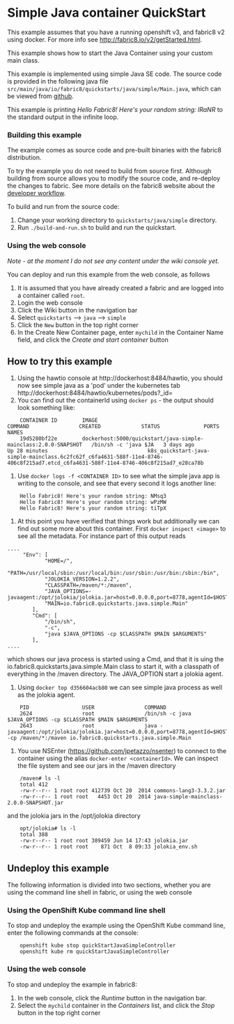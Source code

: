 # Simple Java container QuickStart

This example assumes that you have a running openshift v3, and fabric8 v2 using docker. For more info see http://fabric8.io/v2/getStarted.html.

This example shows how to start the Java Container using your custom main class.

This example is implemented using simple Java SE code. The source code is provided in the following java file `src/main/java/io/fabric8/quickstarts/java/simple/Main.java`, which can be viewed from [github](https://github.com/fabric8io/fabric8/blob/master/quickstarts/java/simple/src/main/java/io/fabric8/quickstarts/java/simple/Main.java).

This example is printing *Hello Fabric8! Here's your random string: lRaNR* to the standard output in the infinite loop.


### Building this example

The example comes as source code and pre-built binaries with the fabric8 distribution. 

To try the example you do not need to build from source first. Although building from source allows you to modify the source code, and re-deploy the changes to fabric. See more details on the fabric8 website about the [developer workflow](http://fabric8.io/gitbook/developer.html).

To build and run from the source code:

1. Change your working directory to `quickstarts/java/simple` directory.
1. Run `./build-and-run.sh` to build and run the quickstart.


### Using the web console

*Note - at the moment I do not see any content under the wiki console yet.*

You can deploy and run this example from the web console, as follows

1. It is assumed that you have already created a fabric and are logged into a container called `root`.
1. Login the web console
1. Click the Wiki button in the navigation bar
1. Select `quickstarts` --> `java` --> `simple`
1. Click the `New` button in the top right corner
1. In the Create New Container page, enter `mychild` in the Container Name field, and click the *Create and start container* button

## How to try this example

1. Using the hawtio console at http://dockerhost:8484/hawtio, you should now see simple java as a 'pod' under the kubernetes tab http://dockerhost:8484/hawtio/kubernetes/pods?_id=
1. You can find out the containerId using `docker ps` - the output should look something like:
```
	CONTAINER ID        IMAGE                                                   COMMAND                CREATED             STATUS              PORTS                    NAMES
	19d5280bf22e        dockerhost:5000/quickstart/java-simple-mainclass:2.0.0-SNAPSHOT   /bin/sh -c 'java $JA   3 days ago          Up 28 minutes                                k8s_quickstart-java-simple-mainclass.6c2fc62f_c6fa4631-588f-11e4-8746-406c8f215ad7.etcd_c6fa4631-588f-11e4-8746-406c8f215ad7_e28ca78b
```
1. Use `docker logs -f <CONTAINER ID>` to see what the simple java app is writing to the console, and
see that every second it logs another line:
```
	Hello Fabric8! Here's your random string: NMsq3
	Hello Fabric8! Here's your random string: wPzMW
	Hello Fabric8! Here's your random string: tiTpX
```
1. At this point you have verified that things work but additionally we can find out some more about this container.
First `docker inspect <image>` to see all the metadata. For instance part of this output reads
```
....
     "Env": [
            "HOME=/",
            "PATH=/usr/local/sbin:/usr/local/bin:/usr/sbin:/usr/bin:/sbin:/bin",
            "JOLOKIA_VERSION=1.2.2",
            "CLASSPATH=/maven/*:/maven",
            "JAVA_OPTIONS=-javaagent:/opt/jolokia/jolokia.jar=host=0.0.0.0,port=8778,agentId=$HOSTNAME",
            "MAIN=io.fabric8.quickstarts.java.simple.Main"
        ],
        "Cmd": [
            "/bin/sh",
            "-c",
            "java $JAVA_OPTIONS -cp $CLASSPATH $MAIN $ARGUMENTS"
        ],
....
```
which shows our java process is started using a Cmd, and that it is uing the io.fabric8.quickstarts.java.simple.Main class to start it, with a classpath of everything in the /maven directory. The JAVA_OPTION start a jolokia agent.

1. Using `docker top d356604acb80` we can see simple java process as well as the jolokia agent.
```
	PID                 USER                COMMAND
	2624                root                /bin/sh -c java $JAVA_OPTIONS -cp $CLASSPATH $MAIN $ARGUMENTS
	2643                root                java -javaagent:/opt/jolokia/jolokia.jar=host=0.0.0.0,port=8778,agentId=$HOSTNAME -cp /maven/*:/maven io.fabric8.quickstarts.java.simple.Main
```
1. You use NSEnter (https://github.com/jpetazzo/nsenter) to connect to the container using the alias `docker-enter <containerId>`. We can inspect the file system and see our jars in the /maven directory 
```
	/maven# ls -l
	total 412
	-rw-r--r-- 1 root root 412739 Oct 20  2014 commons-lang3-3.3.2.jar
	-rw-r--r-- 1 root root   4453 Oct 20  2014 java-simple-mainclass-2.0.0-SNAPSHOT.jar
```
and the jolokia jars in the /opt/jolokia directory
```
	opt/jolokia# ls -l
	total 388
	-rw-r--r-- 1 root root 389459 Jun 14 17:43 jolokia.jar
	-rw-r--r-- 1 root root    871 Oct  8 09:33 jolokia_env.sh
```

## Undeploy this example

The following information is divided into two sections, whether you are using the command line shell in fabric, or using the web console

### Using the OpenShift Kube command line shell

To stop and undeploy the example using the OpenShift Kube command line, enter the following commands at the console:

        openshift kube stop quickStartJavaSimpleController
        openshift kube rm quickStartJavaSimpleController

### Using the web console

To stop and undeploy the example in fabric8:

1. In the web console, click the *Runtime* button in the navigation bar.
1. Select the `mychild` container in the *Containers* list, and click the *Stop* button in the top right corner
